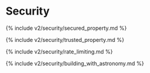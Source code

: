 # Security

{% include v2/security/secured_property.md %}

{% include v2/security/trusted_property.md %}

{% include v2/security/rate_limiting.md %}

{% include v2/security/building_with_astronomy.md %}